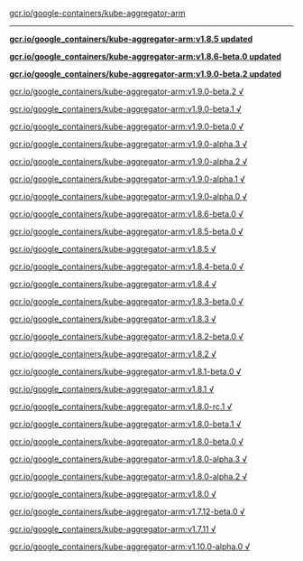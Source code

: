 [gcr.io/google-containers/kube-aggregator-arm](https://hub.docker.com/r/anjia0532/kube-aggregator-arm/tags/) 

----
**[gcr.io/google_containers/kube-aggregator-arm:v1.8.5 updated](https://hub.docker.com/r/anjia0532/kube-aggregator-arm/tags/)**

**[gcr.io/google_containers/kube-aggregator-arm:v1.8.6-beta.0 updated](https://hub.docker.com/r/anjia0532/kube-aggregator-arm/tags/)**

**[gcr.io/google_containers/kube-aggregator-arm:v1.9.0-beta.2 updated](https://hub.docker.com/r/anjia0532/kube-aggregator-arm/tags/)**

[gcr.io/google_containers/kube-aggregator-arm:v1.9.0-beta.2 √](https://hub.docker.com/r/anjia0532/kube-aggregator-arm/tags/)

[gcr.io/google_containers/kube-aggregator-arm:v1.9.0-beta.1 √](https://hub.docker.com/r/anjia0532/kube-aggregator-arm/tags/)

[gcr.io/google_containers/kube-aggregator-arm:v1.9.0-beta.0 √](https://hub.docker.com/r/anjia0532/kube-aggregator-arm/tags/)

[gcr.io/google_containers/kube-aggregator-arm:v1.9.0-alpha.3 √](https://hub.docker.com/r/anjia0532/kube-aggregator-arm/tags/)

[gcr.io/google_containers/kube-aggregator-arm:v1.9.0-alpha.2 √](https://hub.docker.com/r/anjia0532/kube-aggregator-arm/tags/)

[gcr.io/google_containers/kube-aggregator-arm:v1.9.0-alpha.1 √](https://hub.docker.com/r/anjia0532/kube-aggregator-arm/tags/)

[gcr.io/google_containers/kube-aggregator-arm:v1.9.0-alpha.0 √](https://hub.docker.com/r/anjia0532/kube-aggregator-arm/tags/)

[gcr.io/google_containers/kube-aggregator-arm:v1.8.6-beta.0 √](https://hub.docker.com/r/anjia0532/kube-aggregator-arm/tags/)

[gcr.io/google_containers/kube-aggregator-arm:v1.8.5-beta.0 √](https://hub.docker.com/r/anjia0532/kube-aggregator-arm/tags/)

[gcr.io/google_containers/kube-aggregator-arm:v1.8.5 √](https://hub.docker.com/r/anjia0532/kube-aggregator-arm/tags/)

[gcr.io/google_containers/kube-aggregator-arm:v1.8.4-beta.0 √](https://hub.docker.com/r/anjia0532/kube-aggregator-arm/tags/)

[gcr.io/google_containers/kube-aggregator-arm:v1.8.4 √](https://hub.docker.com/r/anjia0532/kube-aggregator-arm/tags/)

[gcr.io/google_containers/kube-aggregator-arm:v1.8.3-beta.0 √](https://hub.docker.com/r/anjia0532/kube-aggregator-arm/tags/)

[gcr.io/google_containers/kube-aggregator-arm:v1.8.3 √](https://hub.docker.com/r/anjia0532/kube-aggregator-arm/tags/)

[gcr.io/google_containers/kube-aggregator-arm:v1.8.2-beta.0 √](https://hub.docker.com/r/anjia0532/kube-aggregator-arm/tags/)

[gcr.io/google_containers/kube-aggregator-arm:v1.8.2 √](https://hub.docker.com/r/anjia0532/kube-aggregator-arm/tags/)

[gcr.io/google_containers/kube-aggregator-arm:v1.8.1-beta.0 √](https://hub.docker.com/r/anjia0532/kube-aggregator-arm/tags/)

[gcr.io/google_containers/kube-aggregator-arm:v1.8.1 √](https://hub.docker.com/r/anjia0532/kube-aggregator-arm/tags/)

[gcr.io/google_containers/kube-aggregator-arm:v1.8.0-rc.1 √](https://hub.docker.com/r/anjia0532/kube-aggregator-arm/tags/)

[gcr.io/google_containers/kube-aggregator-arm:v1.8.0-beta.1 √](https://hub.docker.com/r/anjia0532/kube-aggregator-arm/tags/)

[gcr.io/google_containers/kube-aggregator-arm:v1.8.0-beta.0 √](https://hub.docker.com/r/anjia0532/kube-aggregator-arm/tags/)

[gcr.io/google_containers/kube-aggregator-arm:v1.8.0-alpha.3 √](https://hub.docker.com/r/anjia0532/kube-aggregator-arm/tags/)

[gcr.io/google_containers/kube-aggregator-arm:v1.8.0-alpha.2 √](https://hub.docker.com/r/anjia0532/kube-aggregator-arm/tags/)

[gcr.io/google_containers/kube-aggregator-arm:v1.8.0 √](https://hub.docker.com/r/anjia0532/kube-aggregator-arm/tags/)

[gcr.io/google_containers/kube-aggregator-arm:v1.7.12-beta.0 √](https://hub.docker.com/r/anjia0532/kube-aggregator-arm/tags/)

[gcr.io/google_containers/kube-aggregator-arm:v1.7.11 √](https://hub.docker.com/r/anjia0532/kube-aggregator-arm/tags/)

[gcr.io/google_containers/kube-aggregator-arm:v1.10.0-alpha.0 √](https://hub.docker.com/r/anjia0532/kube-aggregator-arm/tags/)

